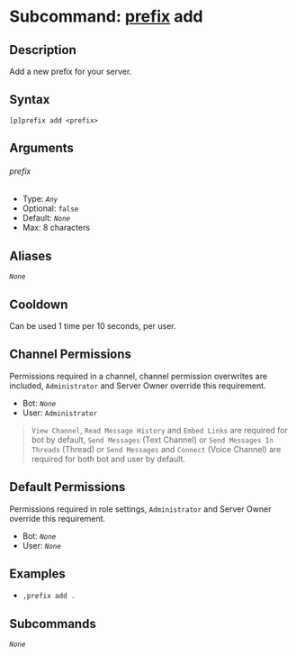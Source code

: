 # Subcommand: [prefix](./prefix.md) add

## Description

Add a new prefix for your server.

## Syntax

```
[p]prefix add <prefix>
```

## Arguments

###### prefix

- Type: *`Any`*
- Optional: `false`
- Default: *`None`*
- Max: 8 characters

## Aliases

*`None`*

## Cooldown

Can be used 1 time per 10 seconds, per user.

## Channel Permissions

Permissions required in a channel, channel permission overwrites are included, `Administrator` and Server Owner override this requirement.

- Bot: *`None`*
- User: `Administrator`

> `View Channel`, `Read Message History` and `Embed Links` are required for bot by default, `Send Messages` (Text Channel) or `Send Messages In Threads` (Thread) or `Send Messages` and `Connect` (Voice Channel) are required for both bot and user by default.

## Default Permissions

Permissions required in role settings, `Administrator` and Server Owner override this requirement.

- Bot: *`None`*
- User: *`None`*

## Examples

- `,prefix add .`

## Subcommands

*`None`*
